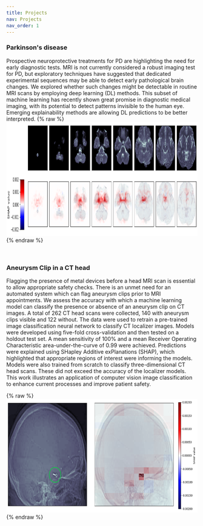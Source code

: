 ```yaml
---
title: Projects
nav: Projects
nav_order: 1
---
```


### Parkinson's disease
Prospective neuroprotective treatments for PD are highlighting the need for early diagnostic tests. MRI is not currently considered a robust imaging test for PD, but exploratory techniques have suggested that dedicated experimental sequences may be able to detect early pathological brain changes. We explored whether such changes might be detectable in routine MRI scans by employing deep learning (DL) methods. This subset of machine learning has recently shown great promise in diagnostic medical imaging, with its potential to detect patterns invisible to the human eye. Emerging explainability methods are allowing DL predictions to be better interpreted.
{% raw %}
   <a href="/pages/test.html">
      <img alt="Parkinson's disease" src="/assets/img/project_pd.png" width="1050" height="300">
   </a>
{% endraw %}

<br/>

### Aneurysm Clip in a CT head
Flagging the presence of metal devices before a head MRI scan is essential to allow
appropriate safety checks. There is an unmet need for an automated system which can
flag aneurysm clips prior to MRI appointments. We assess the accuracy with which a
machine learning model can classify the presence or absence of an aneurysm clip on
CT images. A total of 262 CT head scans were collected, 140 with aneurysm clips
visible and 122 without. The data were used to retrain a pre-trained image
classification neural network to classify CT localizer images. Models were developed
using five-fold cross-validation and then tested on a holdout test set. A mean sensitivity
of 100\% and a mean Receiver Operating Characteristic area-under-the-curve of 0.99
were achieved. Predictions were explained using SHapley Additive exPlanations
(SHAP), which highlighted that appropriate regions of interest were informing the
models. Models were also trained from scratch to classify three-dimensional CT head
scans. These did not exceed the accuracy of the localizer models. This work illustrates
an application of computer vision image classification to enhance current processes
and improve patient safety.

{% raw %}
   <a href="/pages/test.html">
      <img alt="Aneurysm Clip in a CT head" src="/assets/img/project_aneurysm_cxr.png" width="700" height="300">
   </a>
{% endraw %}